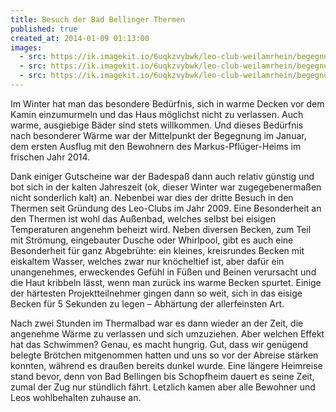 ```yaml
---
title: Besuch der Bad Bellinger Thermen
published: true
created_at: 2014-01-09 01:13:00
images:
  - src: https://ik.imagekit.io/6uqkzvybwk/leo-club-weilamrhein/begegnungen/61-01.jpg
  - src: https://ik.imagekit.io/6uqkzvybwk/leo-club-weilamrhein/begegnungen/61-02.jpg
  - src: https://ik.imagekit.io/6uqkzvybwk/leo-club-weilamrhein/begegnungen/61-03.jpg
---
```


Im Winter hat man das besondere Bedürfnis, sich in warme Decken vor dem Kamin einzumurmeln und das Haus möglichst nicht zu verlassen. Auch warme, ausgiebige Bäder sind stets willkommen. Und dieses Bedürfnis nach besonderer Wärme war der Mittelpunkt der Begegnung im Januar, dem ersten Ausflug mit den Bewohnern des Markus-Pflüger-Heims im frischen Jahr 2014.

Dank einiger Gutscheine war der Badespaß dann auch relativ günstig und bot sich in der kalten Jahreszeit (ok, dieser Winter war zugegebenermaßen nicht sonderlich kalt) an. Nebenbei war dies der dritte Besuch in den Thermen seit Gründung des Leo-Clubs im Jahr 2009. Eine Besonderheit an den Thermen ist wohl das Außenbad, welches selbst bei eisigen Temperaturen angenehm beheizt wird. Neben diversen Becken, zum Teil mit Strömung, eingebauter Dusche oder Whirlpool, gibt es auch eine Besonderheit für ganz Abgebrühte: ein kleines, kreisrundes Becken mit eiskaltem Wasser, welches zwar nur knöcheltief ist, aber dafür ein unangenehmes, erweckendes Gefühl in Füßen und Beinen verursacht und die Haut kribbeln lässt, wenn man zurück ins warme Becken spurtet. Einige der härtesten Projektteilnehmer gingen dann so weit, sich in das eisige Becken für 5 Sekunden zu legen – Abhärtung der allerfeinsten Art.

Nach zwei Stunden im Thermalbad war es dann wieder an der Zeit, die angenehme Wärme zu verlassen und sich umzuziehen. Aber welchen Effekt hat das Schwimmen? Genau, es macht hungrig. Gut, dass wir genügend belegte Brötchen mitgenommen hatten und uns so vor der Abreise stärken konnten, während es draußen bereits dunkel wurde. Eine längere Heimreise stand bevor, denn von Bad Bellingen bis Schopfheim dauert es seine Zeit, zumal der Zug nur stündlich fährt. Letzlich kamen aber alle Bewohner und Leos wohlbehalten zuhause an.
